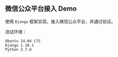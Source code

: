 ## 微信公众平台接入 Demo

使用 `Django` 框架实现，接入微信公众平台，并通过验证。

测试环境：

```
Ubuntu 14.04 LTS
Django 1.10.1
Python 2.7.6
```
